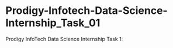 # Prodigy-Infotech-Data-Science-Internship_Task_01
Prodigy InfoTech Data Science Internship Task 1:
